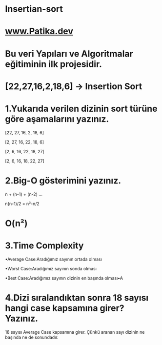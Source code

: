 # Insertian-sort

# www.Patika.dev

# Bu veri Yapıları ve Algoritmalar eğitiminin ilk projesidir.


# [22,27,16,2,18,6] -> Insertion Sort

# 1.Yukarıda verilen dizinin sort türüne göre aşamalarını yazınız.
[22, 27, 16, 2, 18, 6]

[2, 27, 16, 22, 18, 6]

[2, 6, 16, 22, 18, 27]

[2, 6, 16, 18, 22, 27]

# 2.Big-O gösterimini yazınız.
n + (n-1) + (n-2) ...

n(n-1)/2 = n²-n/2 

# O(n²)

# 3.Time Complexity
•Average Case:Aradığımız sayının ortada olması

•Worst Case:Aradığımız sayının sonda olması

•Best Case:Aradığımız sayının dizinin en başında olması•A

# 4.Dizi sıralandıktan sonra 18 sayısı hangi case kapsamına girer? Yazınız.
18 sayısı Average Case kapsamına girer. Çünkü aranan sayı dizinin ne başında ne de sonundadır.


